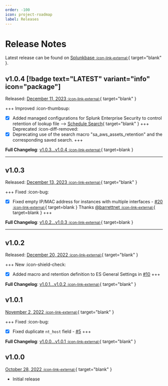 ```yaml
---
order: -100
icon: project-roadmap
label: Releases
---
```


# Release Notes

Latest release can be found on [Splunkbase <small>:icon-link-external:</small>](https://splunkbase.splunk.com/app/6660/){ target="blank" }.

## v1.0.4 [!badge text="LATEST" variant="info" icon="package"]

Released: [December 11, 2023 <small>:icon-link-external:</small>](https://github.com/splunk/SA-AwsAssets/releases/tag/v1.0.4){ target="blank" }

+++ Improved :icon-thumbsup:
- [x] Added managed configurations for Splunk Enterprise Security to control retention of lookup file --> [Schedule Search](/start/scheduled-search.md){ target="blank" }
+++ Deprecated :icon-diff-removed:
- [x] Deprecating use of the search macro "sa_aws_assets_retention" and the corresponding saved search.
+++

**Full Changelog**: [v1.0.3...v1.0.4 <small>:icon-link-external:</small>](https://github.com/splunk/SA-AwsAssets/compare/v1.0.3...v1.0.4){ target=blank }

---

## v1.0.3

Released: [December 13, 2023 <small>:icon-link-external:</small>](https://github.com/splunk/SA-AwsAssets/releases/tag/v1.0.3){ target="blank" }

+++ Fixed :icon-bug:
- [x] Fixed empty IP/MAC address for instances with multiple interfaces - [#20 <small>:icon-link-external:</small>](https://github.com/splunk/SA-AwsAssets/issues/20){ target=blank } Thanks [@barrettnet <small>:icon-link-external:</small>](https://github.com/barrettnet){ target=blank }
+++

**Full Changelog**: [v1.0.2...v1.0.3 <small>:icon-link-external:</small>](https://github.com/splunk/SA-AwsAssets/compare/v1.0.2...v1.0.3){ target=blank }

---

## v1.0.2 

Released: [December 20, 2022 <small>:icon-link-external:</small>](https://github.com/splunk/SA-AwsAssets/releases/tag/v1.0.2){ target="blank" }

+++ New :icon-shield-check:
- [x] Added macro and retention definition to ES General Settings in [#10](https://github.com/splunk/SA-AwsAssets/commit/26505484080f244afe6c52b7f59bf8963fc5a607)
+++

**Full Changelog**: [v1.0.1...v1.0.2 </small> <small>:icon-link-external:</small>](https://github.com/splunk/SA-AwsAssets/compare/v1.0.1...v1.0.2){ target="blank" }

## v1.0.1 

[November 2, 2022 <small>:icon-link-external:</small>](https://github.com/splunk/SA-AwsAssets/releases/tag/v1.0.1){ target="blank" }

+++ Fixed :icon-bug:
- [x] Fixed duplicate `nt_host` field - [#5](https://github.com/splunk/SA-AwsAssets/issues/5)
+++

**Full Changelog**: [v1.0.0...v1.0.1 </small> <small>:icon-link-external:</small>](https://github.com/splunk/SA-AwsAssets/compare/v1.0.0...v1.0.1){ target="blank" }

## v1.0.0

[October 28, 2022 <small>:icon-link-external:</small>](https://github.com/splunk/SA-AwsAssets/releases/tag/v1.0.0){ target="blank" }

- Initial release

